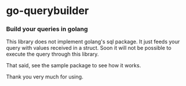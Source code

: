 # go-querybuilder
### Build your queries in golang

This library does not implement golang's sql package. It just feeds your query with values received in a struct. Soon it will not be possible to execute the query through this library.

That said, see the sample package to see how it works.

Thank you very much for using.
